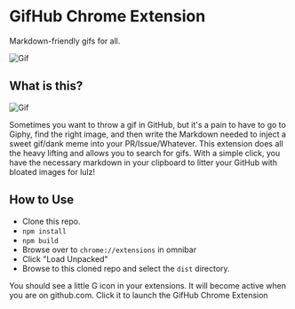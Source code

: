 # GifHub Chrome Extension

Markdown-friendly gifs for all.

![Gif](https://media3.giphy.com/media/hZj44bR9FVI3K/200w.gif)

## What is this?

![Gif](https://media2.giphy.com/media/pPhyAv5t9V8djyRFJH/200w.gif)

Sometimes you want to throw a gif in GitHub, but it's a pain to have to go to Giphy, find the right image, and then write the Markdown needed
to inject a sweet gif/dank meme into your PR/Issue/Whatever.  This extension does all the heavy lifting and allows you to search for gifs.  With a 
simple click, you have the necessary markdown in your clipboard to litter your GitHub with bloated images for lulz!

## How to Use

* Clone this repo.
* `npm install`
* `npm build`
* Browse over to `chrome://extensions` in omnibar
* Click "Load Unpacked"
* Browse to this cloned repo and select the `dist` directory.

You should see a little G icon in your extensions.  It will become active when you are on github.com.  Click it to launch the GifHub Chrome Extension

